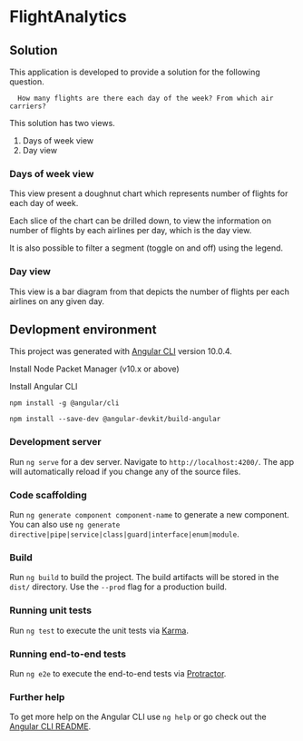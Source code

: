 # FlightAnalytics

## Solution

This application is developed to provide a solution for the following question.

```
  How many flights are there each day of the week? From which air carriers?
```

This solution has two views.

1. Days of week view
2. Day view

### Days of week view

This view present a doughnut chart which represents number of flights for each day of week.

Each slice of the chart can be drilled down, to view the information on number of flights by each airlines per day, which is the day view.

It is also possible to filter a segment (toggle on and off) using the legend.

### Day view

This view is a bar diagram from that depicts the number of flights per each airlines on any given day.

## Devlopment environment

This project was generated with [Angular CLI](https://github.com/angular/angular-cli) version 10.0.4.

Install Node Packet Manager (v10.x or above)

Install Angular CLI

```
npm install -g @angular/cli

npm install --save-dev @angular-devkit/build-angular
```

### Development server

Run `ng serve` for a dev server. Navigate to `http://localhost:4200/`. The app will automatically reload if you change any of the source files.

### Code scaffolding

Run `ng generate component component-name` to generate a new component. You can also use `ng generate directive|pipe|service|class|guard|interface|enum|module`.

### Build

Run `ng build` to build the project. The build artifacts will be stored in the `dist/` directory. Use the `--prod` flag for a production build.

### Running unit tests

Run `ng test` to execute the unit tests via [Karma](https://karma-runner.github.io).

### Running end-to-end tests

Run `ng e2e` to execute the end-to-end tests via [Protractor](http://www.protractortest.org/).

### Further help

To get more help on the Angular CLI use `ng help` or go check out the [Angular CLI README](https://github.com/angular/angular-cli/blob/master/README.md).
